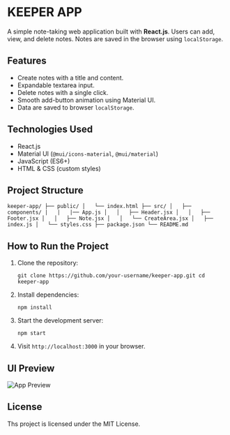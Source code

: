 #  KEEPER APP

A simple note-taking web application built with **React.js**. Users can add, view, and delete notes. Notes are saved in the browser using `localStorage`.


##  Features

- Create notes with a title and content.
- Expandable textarea input.
- Delete notes with a single click.
- Smooth add-button animation using Material UI.
- Data are saved to browser `localStorage`.


##  Technologies Used

- React.js
- Material UI (`@mui/icons-material`, `@mui/material`)
- JavaScript (ES6+)
- HTML & CSS (custom styles)


##  Project Structure

`
keeper-app/
├── public/
│   └── index.html
├── src/
│   ├── components/
|   |   |── App.js
│   │   ├── Header.jsx
│   │   ├── Footer.jsx
│   │   ├── Note.jsx
│   │   └── CreateArea.jsx
│   ├── index.js
│   └── styles.css
├── package.json
└── README.md
`


##  How to Run the Project

1. Clone the repository:

    `git clone https://github.com/your-username/keeper-app.git
    cd keeper-app`

2. Install dependencies:

    `npm install`

3. Start the development server:

    `npm start`

4. Visit `http://localhost:3000` in your browser.


## UI Preview

![App Preview](Screenshot.png)


## License

Ths project is licensed under the MIT License.



